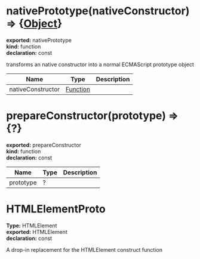 # nativePrototype(nativeConstructor) => {[Object](https://developer.mozilla.org/en-US/docs/Web/JavaScript/Reference/Global_Objects/Object)}          
  
**exported:** nativePrototype          
**kind:** function          
**declaration:** const          
  
transforms an native constructor into a normal ECMAScript prototype object          
  
| Name | Type | Description |            
|------|------|-------------|            
| nativeConstructor | [Function](https://developer.mozilla.org/en-US/docs/Web/JavaScript/Reference/Global_Objects/Function/prototype) |   |\n          
# prepareConstructor(prototype) => {?}        
  
**exported:** prepareConstructor        
**kind:** function        
**declaration:** const        
  
  
  
| Name | Type | Description |          
|------|------|-------------|          
| prototype | ? |   |\n        
# HTMLElementProto      
  
**Type:** HTMLElement      
**exported:** HTMLElement      
**declaration:** const      
  
A drop-in replacement for the HTMLElement construct function      
  
